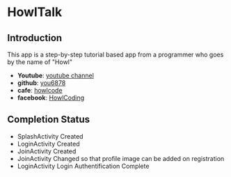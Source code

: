 # HowlTalk

## Introduction
This app is a step-by-step tutorial based app from a programmer who goes by the name of "Howl"
 - __Youtube__: [youtube channel][hl01]
 - __github__: [you6878][hl02]
 - __cafe__: [howlcode][hl03]
 - __facebook__: [HowlCoding][hl04]


## Completion Status
 - SplashActivity Created
 - LoginActivity Created
 - JoinActivity Created
 - JoinActivity Changed so that profile image can be added on registration
 - LoginActivity Login Authentification Complete
  
[hl01]: https://www.youtube.com/channel/UCScI4bsr-RaGdYSC2QAHWug/videos 
[hl02]: https://www.github.com/you6878
[hl03]: https://cafe.naver.com/howlcode
[hl04]: https://facebook.com/HowlCoding



